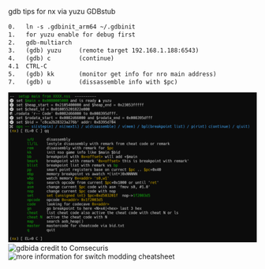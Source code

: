 gdb tips for nx via yuzu GDBstub 
```
0.   ln -s .gdbinit_arm64 ~/.gdbinit
1.   for yuzu enable for debug first 
2.   gdb-multiarch 
3.   (gdb) yuzu     (remote target 192.168.1.188:6543)
4.   (gdb) c        (continue)
4.1  CTRL-C 
5.   (gdb) kk       (monitor get info for nro main address)
7.   (gdb) u        (dissassemble info with $pc) 
```     
 ![nxgdb](./png/nxgdb01.png)        
 ![gdbida credit to Comsecuris](https://github.com/Comsecuris/gdbida)
 ![more information for switch modding cheatsheet](https://gist.github.com/jam1garner/c9ba6c0cff150f1a2480d0c18ff05e33)
